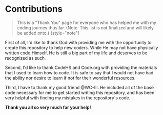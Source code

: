 # Contributions

> This is a "Thank You" page for everyone who has helped me with my coding journey thus far. (Note: This list is not finalized and will likely be added onto.)
{style="note"}

First of all, I'd like to thank God with providing me with the opportunity to create this repository to help new coders. While He may not have physically written code Himself, He is still a big part of my life and deserves to be recognized as such.

Second, I'd like to thank CodeHS and Code.org with providing the materials that I used to learn how to code. It is safe to say that I would not have had the ability nor desire to learn if not for their wonderful resources.

Third, I have to thank my good friend @WC-III. He included all of the base code necessary for me to get started writing this repository, and has been very helpful with finding my mistakes in the repository's code.

**Thank you all so very much for your help!**